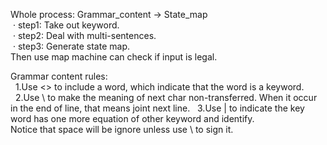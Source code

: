 Whole process: Grammar_content -> State_map  
&nbsp;·&nbsp;step1: Take out keyword.  
&nbsp;·&nbsp;step2: Deal with multi-sentences.  
&nbsp;·&nbsp;step3: Generate state map.  
Then use map machine can check if input is legal.  
  
Grammar content rules:  
&nbsp;&nbsp;1.Use <> to include a word, which indicate that the word is a keyword.  
&nbsp;&nbsp;2.Use \ to make the meaning of next char non-transferred. When it occur in the end of line, that means joint next line.
&nbsp;&nbsp;3.Use | to indicate the key word has one more equation of other keyword and identify.  
Notice that space will be ignore unless use \ to sign it.

